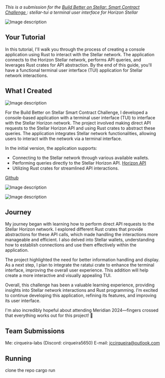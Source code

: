 *This is a submission for the [Build Better on Stellar: Smart Contract Challenge ](https://dev.to/challenges/stellar): stellar-tui 
a terminal user interface for Horizon Stellar*

![Image description](https://dev-to-uploads.s3.amazonaws.com/uploads/articles/a3j0lz5425y8ennyy941.jpeg)

## Your Tutorial

In this tutorial, I'll walk you through the process of creating a console application using Rust to interact with the Stellar network. The application connects to the Horizon Stellar network, performs API queries, and leverages Rust crates for API abstraction. By the end of this guide, you'll have a functional terminal user interface (TUI) application for Stellar network interactions.

## What I Created

![Image description](https://dev-to-uploads.s3.amazonaws.com/uploads/articles/ba6hvnfcpr2mspvbbzp1.png)

For the Build Better on Stellar Smart Contract Challenge, I developed a console-based application with a terminal user interface (TUI) to interface with the Stellar Horizon network. The project involved making direct API requests to the Stellar Horizon API and using Rust crates to abstract these queries. The application integrates Stellar network functionalities, allowing users to interact with the network via a terminal interface.

In the initial version, the application supports:

* Connecting to the Stellar network through various available wallets.
* Performing queries directly to the Stellar Horizon API.
[Horizon API](https://developers.stellar.org/docs/data/horizon/api-reference)
* Utilizing Rust crates for streamlined API interactions.

[Github](https://github.com/cirqueira-labs/stellar-tui.git)


![Image description](https://dev-to-uploads.s3.amazonaws.com/uploads/articles/8906eaw29ykwde6vlzwk.png)


![Image description](https://dev-to-uploads.s3.amazonaws.com/uploads/articles/40smrsygbx0jfidct06a.png)

## Journey

My journey began with learning how to perform direct API requests to the Stellar Horizon network. I explored different Rust crates that provide abstractions for these API calls, which made handling the interactions more manageable and efficient. I also delved into Stellar wallets, understanding how to establish connections and use them effectively within the application.

The project highlighted the need for better information handling and display. As a next step, I plan to integrate the ratatui crate to enhance the terminal interface, improving the overall user experience. This addition will help create a more interactive and visually appealing TUI.

Overall, this challenge has been a valuable learning experience, providing insights into Stellar network interactions and Rust programming. I’m excited to continue developing this application, refining its features, and improving its user interface.

I'm also incredibly hopeful about attending Meridian 2024—fingers crossed that everything works out for this project! 🌟

## Team Submissions 
Me: cirqueira-labs (Discord: cirqueira5650)
E-mail: jccirqueira@outlook.com 


## Running
clone the repo
cargo run
